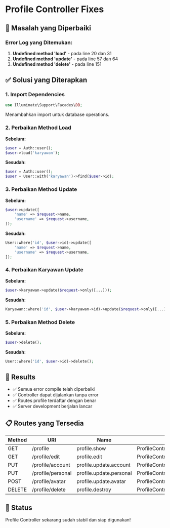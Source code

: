 # Profile Controller Fixes

## 🔧 Masalah yang Diperbaiki

### Error Log yang Ditemukan:

1. **Undefined method 'load'** - pada line 20 dan 31
2. **Undefined method 'update'** - pada line 57 dan 64
3. **Undefined method 'delete'** - pada line 151

## ✅ Solusi yang Diterapkan

### 1. Import Dependencies

```php
use Illuminate\Support\Facades\DB;
```

Menambahkan import untuk database operations.

### 2. Perbaikan Method Load

**Sebelum:**

```php
$user = Auth::user();
$user->load('karyawan');
```

**Sesudah:**

```php
$user = Auth::user();
$user = User::with('karyawan')->find($user->id);
```

### 3. Perbaikan Method Update

**Sebelum:**

```php
$user->update([
    'name' => $request->name,
    'username' => $request->username,
]);
```

**Sesudah:**

```php
User::where('id', $user->id)->update([
    'name' => $request->name,
    'username' => $request->username,
]);
```

### 4. Perbaikan Karyawan Update

**Sebelum:**

```php
$user->karyawan->update($request->only([...]));
```

**Sesudah:**

```php
Karyawan::where('id', $user->karyawan->id)->update($request->only([...]));
```

### 5. Perbaikan Method Delete

**Sebelum:**

```php
$user->delete();
```

**Sesudah:**

```php
User::where('id', $user->id)->delete();
```

## 🎯 Results

-   ✅ Semua error compile telah diperbaiki
-   ✅ Controller dapat dijalankan tanpa error
-   ✅ Routes profile terdaftar dengan benar
-   ✅ Server development berjalan lancar

## 📋 Routes yang Tersedia

| Method | URI               | Name                    | Controller                       |
| ------ | ----------------- | ----------------------- | -------------------------------- |
| GET    | /profile          | profile.show            | ProfileController@show           |
| GET    | /profile/edit     | profile.edit            | ProfileController@edit           |
| PUT    | /profile/account  | profile.update.account  | ProfileController@updateAccount  |
| PUT    | /profile/personal | profile.update.personal | ProfileController@updatePersonal |
| POST   | /profile/avatar   | profile.update.avatar   | ProfileController@updateAvatar   |
| DELETE | /profile/delete   | profile.destroy         | ProfileController@destroy        |

## 🚀 Status

Profile Controller sekarang sudah stabil dan siap digunakan!
